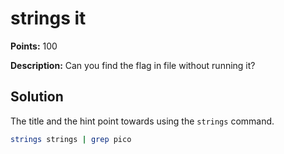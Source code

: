 # strings it


**Points:** 100

**Description:** Can you find the flag in file without running it?

## Solution 

The title and the hint point towards using the `strings` command. 

```bash
strings strings | grep pico
```
